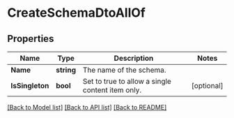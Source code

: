 # CreateSchemaDtoAllOf

## Properties

Name | Type | Description | Notes
------------ | ------------- | ------------- | -------------
**Name** | **string** | The name of the schema. | 
**IsSingleton** | **bool** | Set to true to allow a single content item only. | [optional] 

[[Back to Model list]](../README.md#documentation-for-models) [[Back to API list]](../README.md#documentation-for-api-endpoints) [[Back to README]](../README.md)


